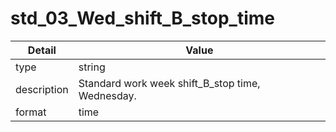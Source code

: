 # std_03_Wed_shift_B_stop_time
| Detail | Value |
| ------ | ----- |
| type | string |
| description | Standard work week shift_B_stop time, Wednesday. |
| format | time |
